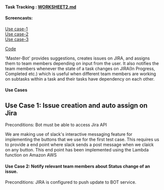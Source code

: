 #### Task Tracking : [WORKSHEET2.md](https://github.ncsu.edu/sbiswas4/CSC510_Fall17_Project/blob/master/service/WORKSHEET.md)<br>

#### Screencasts:
[Use case-1](URL)<br>
[Use case-2](URL)<br>
[Use case-3](URL) <br>

[Code](https://github.ncsu.edu/sbiswas4/CSC510_Fall17_Project/tree/master/service) </br>

'Master-Bot' provides suggestions, creates issues on JIRA, and assigns them to team members depending on input from the user. It also notifies the team members whenever the state of a task changes on JIRA(In Progress, Completed etc.) which is useful when different team members are working on subtasks within a task and their tasks have dependency on each other. 

#### Use Cases
## Use Case 1: Issue creation and auto assign on Jira 
Preconditions: Bot must be able to access Jira API

We are making use of slack's interactive messaging feature for implementing the buttons that we use for the first test case. This requires us to provide a end point where slack sends a post message when we claick on any button. This end point has been implemented using the Lambda function on Amazon AWS

#### Use Case 2: Notify relevant team members about Status change of an issue. 
Preconditions: JIRA is configured to push update to BOT service.

